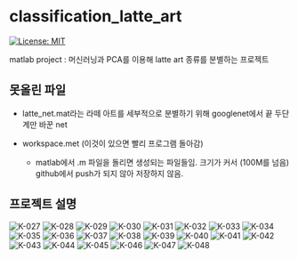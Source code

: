 # classification_latte_art

[![License: MIT](https://img.shields.io/badge/License-MIT-yellow.svg)](https://opensource.org/licenses/MIT)

matlab project : 머신러닝과 PCA를 이용해 latte art 종류를 분별하는 프로젝트


## 못올린 파일 
 - latte_net.mat라는 라떼 아트를 세부적으로 분별하기 위해 googlenet에서 끝 두단계만 바꾼 net
 - workspace.met (이것이 있으면 빨리 프로그램 돌아감)
 
    - matlab에서 .m 파일을 돌리면 생성되는 파일들임. 크기가 커서 (100M를 넘음) github에서 push가 되지 않아 저장하지 않음.


## 프로젝트 설명
![K-027](https://user-images.githubusercontent.com/52481037/93291880-43007700-f81f-11ea-86ff-3067b6b49497.jpg)
![K-028](https://user-images.githubusercontent.com/52481037/93291883-4431a400-f81f-11ea-9781-70029ba8a500.jpg)
![K-029](https://user-images.githubusercontent.com/52481037/93291885-44ca3a80-f81f-11ea-8297-8ca45044c17c.jpg)
![K-030](https://user-images.githubusercontent.com/52481037/93291886-44ca3a80-f81f-11ea-965c-90f5efd12eed.jpg)
![K-031](https://user-images.githubusercontent.com/52481037/93291890-4562d100-f81f-11ea-8cd4-11a1819d2074.jpg)
![K-032](https://user-images.githubusercontent.com/52481037/93291892-45fb6780-f81f-11ea-88b1-932e58c115df.jpg)
![K-033](https://user-images.githubusercontent.com/52481037/93291893-4693fe00-f81f-11ea-95bc-d987803ad4a9.jpg)
![K-034](https://user-images.githubusercontent.com/52481037/93291894-472c9480-f81f-11ea-893e-5c57843ea302.jpg)
![K-035](https://user-images.githubusercontent.com/52481037/93291896-47c52b00-f81f-11ea-9e32-feabade5e95e.jpg)
![K-036](https://user-images.githubusercontent.com/52481037/93291897-47c52b00-f81f-11ea-82ac-f1070f55bf7d.jpg)
![K-037](https://user-images.githubusercontent.com/52481037/93291901-485dc180-f81f-11ea-99c8-ff320dbfa723.jpg)
![K-038](https://user-images.githubusercontent.com/52481037/93291903-485dc180-f81f-11ea-9e2f-45849bbebf8a.jpg)
![K-039](https://user-images.githubusercontent.com/52481037/93291905-48f65800-f81f-11ea-9e74-10c119691997.jpg)
![K-040](https://user-images.githubusercontent.com/52481037/93291907-498eee80-f81f-11ea-8333-111f7eced055.jpg)
![K-041](https://user-images.githubusercontent.com/52481037/93291908-4a278500-f81f-11ea-823b-d76b3a7dee2d.jpg)
![K-042](https://user-images.githubusercontent.com/52481037/93291909-4ac01b80-f81f-11ea-8749-b6fc472b39a0.jpg)
![K-043](https://user-images.githubusercontent.com/52481037/93291911-4ac01b80-f81f-11ea-88d2-0cb058a5fe1c.jpg)
![K-044](https://user-images.githubusercontent.com/52481037/93291914-4b58b200-f81f-11ea-9d5b-7f8f7e070d31.jpg)
![K-045](https://user-images.githubusercontent.com/52481037/93291916-4bf14880-f81f-11ea-9c13-c2887f73647f.jpg)
![K-046](https://user-images.githubusercontent.com/52481037/93291918-4c89df00-f81f-11ea-9ea6-da90b81975c0.jpg)
![K-047](https://user-images.githubusercontent.com/52481037/93291920-4d227580-f81f-11ea-8451-474554ba54bf.jpg)
![K-048](https://user-images.githubusercontent.com/52481037/93291921-4dbb0c00-f81f-11ea-8958-66ad571cfcc3.jpg)

